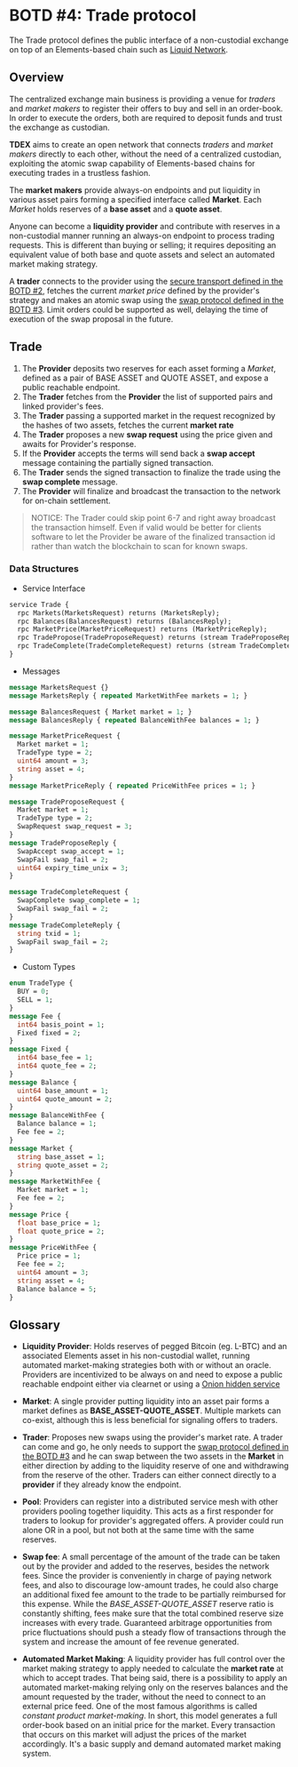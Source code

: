 # BOTD #4: Trade protocol

The Trade protocol defines the public interface of a non-custodial exchange on top of an Elements-based chain such as [Liquid Network](https://liquid.net). 


## Overview

The centralized exchange main business is providing a venue for *traders* and *market makers* to register their offers to buy and sell in an order-book. In order to execute the orders, both are required to deposit funds and trust the exchange as custodian.  

**TDEX** aims to create an open network that connects *traders* and *market makers* directly to each other, without the need of a centralized custodian, exploiting the atomic swap capability of Elements-based chains for executing trades in a trustless fashion.

The **market makers** provide always-on endpoints and put liquidity in various asset pairs forming a specified interface called **Market**.  Each *Market* holds reserves of a **base asset** and a **quote asset**.

Anyone can become a **liquidity provider** and contribute with reserves in a non-custodial manner running an always-on endpoint to process trading requests. This is different than buying or selling; it requires depositing an equivalent value of both base and quote assets and select an automated market making strategy. 

A **trader** connects to the provider using the [secure transport defined in the BOTD #2](02-transport-protocol.md), fetches the current *market price* defined by the provider's strategy and makes an atomic swap using the [swap protocol defined in the BOTD #3](03-swap-protocol.md). Limit orders could be supported as well, delaying the time of execution of the swap proposal in the future.


## Trade

1. The **Provider** deposits two reserves for each asset forming a *Market*, defined as a pair of BASE ASSET and QUOTE ASSET, and expose a public reachable endpoint.
2. The **Trader** fetches from the **Provider** the list of supported pairs and linked provider's fees.
3. The **Trader** passing a supported market in the request recognized by the hashes of two assets, fetches the current **market rate**
4. The **Trader** proposes a new **swap request** using the price given and awaits for Provider's response.
5. If the **Provider** accepts the terms will send back a **swap accept** message containing the partially signed transaction.
6. The **Trader** sends the signed transaction to finalize the trade using the **swap complete** message.
7. The **Provider** will finalize and broadcast the transaction to the network for on-chain settlement.

> NOTICE: The Trader could skip point 6-7 and right away broadcast the transaction himself. Even if valid would be better for clients software to let the Provider be aware of the finalized transaction id rather than watch the blockchain to scan for known swaps.


### Data Structures 

* Service Interface

```protobuf
service Trade {
  rpc Markets(MarketsRequest) returns (MarketsReply);
  rpc Balances(BalancesRequest) returns (BalancesReply);
  rpc MarketPrice(MarketPriceRequest) returns (MarketPriceReply);
  rpc TradePropose(TradeProposeRequest) returns (stream TradeProposeReply);
  rpc TradeComplete(TradeCompleteRequest) returns (stream TradeCompleteReply);
}
```

* Messages 

```protobuf
message MarketsRequest {}
message MarketsReply { repeated MarketWithFee markets = 1; }

message BalancesRequest { Market market = 1; }
message BalancesReply { repeated BalanceWithFee balances = 1; }

message MarketPriceRequest {
  Market market = 1;
  TradeType type = 2;
  uint64 amount = 3;
  string asset = 4;
}
message MarketPriceReply { repeated PriceWithFee prices = 1; }

message TradeProposeRequest {
  Market market = 1;
  TradeType type = 2;
  SwapRequest swap_request = 3;
}
message TradeProposeReply {
  SwapAccept swap_accept = 1;
  SwapFail swap_fail = 2;
  uint64 expiry_time_unix = 3;
}

message TradeCompleteRequest {
  SwapComplete swap_complete = 1;
  SwapFail swap_fail = 2;
}
message TradeCompleteReply {
  string txid = 1;
  SwapFail swap_fail = 2;
}
```

* Custom Types 

```protobuf
enum TradeType {
  BUY = 0;
  SELL = 1;
}
message Fee {
  int64 basis_point = 1;
  Fixed fixed = 2;
}
message Fixed {
  int64 base_fee = 1;
  int64 quote_fee = 2;
}
message Balance {
  uint64 base_amount = 1;
  uint64 quote_amount = 2;
}
message BalanceWithFee {
  Balance balance = 1;
  Fee fee = 2;
}
message Market {
  string base_asset = 1;
  string quote_asset = 2;
}
message MarketWithFee {
  Market market = 1;
  Fee fee = 2;
}
message Price {
  float base_price = 1;
  float quote_price = 2;
}
message PriceWithFee {
  Price price = 1;
  Fee fee = 2;
  uint64 amount = 3;
  string asset = 4;
  Balance balance = 5;
}
```


## Glossary 

* **Liquidity Provider**: Holds reserves of pegged Bitcoin (eg. L-BTC) and an associated Elements asset in his non-custodial wallet, running automated market-making strategies both with or without an oracle. Providers are incentivized to be always on and need to expose a public reachable endpoint either via clearnet or using a [Onion hidden service](https://2019.www.torproject.org/docs/tor-onion-service.html)

* **Market**: A single provider putting liquidity into an asset pair forms a market defines as **BASE_ASSET-QUOTE_ASSET**. Multiple markets can co-exist, although this is less beneficial for signaling offers to traders. 

* **Trader**: Proposes new swaps using the provider's market rate. A trader can come and go, he only needs to support the [swap protocol defined in the BOTD #3](03-swap-protocol.md) and he can swap between the two assets in the **Market** in either direction by adding to the liquidity reserve of one and withdrawing from the reserve of the other. Traders can either connect directly to a **provider** if they already know the endpoint.

* **Pool**: Providers can register into a distributed service mesh with other providers pooling together liquidity. This acts as a first responder for traders to lookup for provider's aggregated offers. A provider could run alone OR in a pool, but not both at the same time with the same reserves.

* **Swap fee**: A small percentage of the amount of the trade can be taken out by the provider and added to the reserves, besides the network fees. Since the provider is conveniently in charge of paying network fees, and also to discourage low-amount trades, he could also charge an additional fixed fee amount to the trade to be partially reimbursed for this expense. While the *BASE_ASSET-QUOTE_ASSET* reserve ratio is constantly shifting, fees make sure that the total combined reserve size increases with every trade.
Guaranteed arbitrage opportunities from price fluctuations should push a steady flow of transactions through the system and increase the amount of fee revenue generated.

* **Automated Market Making**: A liquidity provider has full control over the market making strategy to apply needed to calculate the **market rate** at which to accept trades. That being said, there is a possibility to apply an automated market-making relying only on the reserves balances and the amount requested by the trader, without the need to connect to an external price feed. One of the most famous algorithms is called *constant product market-making*. In short, this model generates a full order-book based on an initial price for the market. Every transaction that occurs on this market will adjust the prices of the market accordingly. It's a basic supply and demand automated market making system. 
